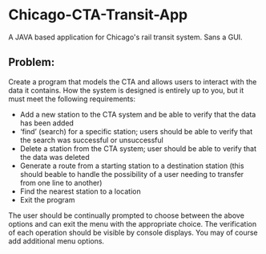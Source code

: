 # Chicago-CTA-Transit-App
A JAVA based application for Chicago's rail transit system. Sans a GUI.

## Problem:

Create a program that models the CTA and allows users to interact with the data it contains. How the system is designed is entirely up to you, but it must meet the following requirements:

- Add a new station to the CTA system and be able to verify that the data has been added
- ‘find’ (search) for a specific station; users should be able to verify that the search was successful or unsuccessful
- Delete a station from the CTA system; user should be able to verify that the data was deleted
- Generate a route from a starting station to a destination station (this should beable to handle the possibility of a user needing to transfer from one line to another)
- Find the nearest station to a location
- Exit the program

The user should be continually prompted to choose between the above options and can  exit the menu with the appropriate choice. The verification of each operation should be visible by console displays. You may of course add additional menu options.
